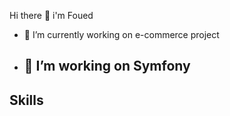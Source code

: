 Hi there 👋 i'm Foued

- 🔭 I’m currently working on e-commerce project
- 🌱 I’m working on Symfony
  ---
## Skills
<a name="skills"></a>




